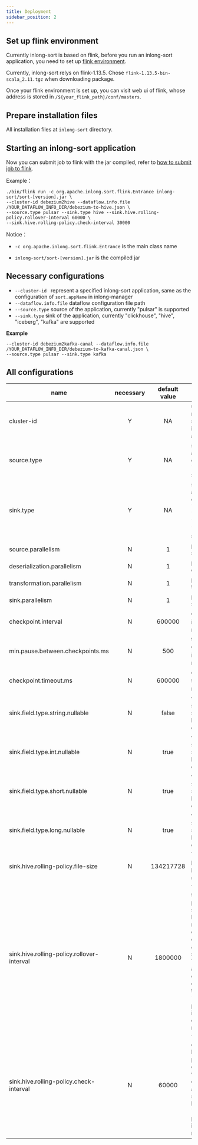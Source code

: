 ```yaml
---
title: Deployment
sidebar_position: 2
---
```


## Set up flink environment
Currently inlong-sort is based on flink, before you run an inlong-sort application,
you need to set up [flink environment](https://nightlies.apache.org/flink/flink-docs-release-1.13/docs/deployment/overview/).

Currently, inlong-sort relys on flink-1.13.5. Chose `flink-1.13.5-bin-scala_2.11.tgz` when downloading package.

Once your flink environment is set up, you can visit web ui of flink, whose address is stored in `/${your_flink_path}/conf/masters`.

## Prepare installation files
All installation files at `inlong-sort` directory.

## Starting an inlong-sort application
Now you can submit job to flink with the jar compiled, refer to [how to submit job to flink](https://nightlies.apache.org/flink/flink-docs-release-1.13/docs/deployment/cli/#submitting-a-job).

Example：
```
./bin/flink run -c org.apache.inlong.sort.flink.Entrance inlong-sort/sort-[version].jar \
--cluster-id debezium2hive --dataflow.info.file /YOUR_DATAFLOW_INFO_DIR/debezium-to-hive.json \
--source.type pulsar --sink.type hive --sink.hive.rolling-policy.rollover-interval 60000 \
--sink.hive.rolling-policy.check-interval 30000
```

Notice：

- `-c org.apache.inlong.sort.flink.Entrance` is the main class name

- `inlong-sort/sort-[version].jar` is the compiled jar

## Necessary configurations
- `--cluster-id ` represent a specified inlong-sort application, same as the configuration of `sort.appName` in inlong-manager
- `--dataflow.info.file` dataflow configuration file path
- `--source.type` source of the application, currently "pulsar" is supported
- `--sink.type` sink of the application, currently "clickhouse", "hive", "iceberg", "kafka" are supported

**Example**
```
--cluster-id debezium2kafka-canal --dataflow.info.file /YOUR_DATAFLOW_INFO_DIR/debezium-to-kafka-canal.json \
--source.type pulsar --sink.type kafka
```

## All configurations
| name                                       | necessary | default value | description                                                                                                                                                                                                                                 |
|--------------------------------------------|:---------:|:-------------:|---------------------------------------------------------------------------------------------------------------------------------------------------------------------------------------------------------------------------------------------|
| cluster-id                                 |     Y     |      NA       | used to represent a specified inlong-sort application                                                                                                                                                                                       |
| source.type                                |     Y     |      NA       | source of the application, currently "pulsar" is supported                                                                                                                                                                                  |
| sink.type                                  |     Y     |      NA       | sink of the application, currently "clickhouse", "hive", "iceberg" and "kafka" are supported                                                                                                                                                |
| source.parallelism                         |     N     |       1       | parallelism of source                                                                                                                                                                                                                       |
| deserialization.parallelism                |     N     |       1       | parallelism of deserialization                                                                                                                                                                                                              |
| transformation.parallelism                 |     N     |       1       | parallelism of transformation                                                                                                                                                                                                               |
| sink.parallelism                           |     N     |       1       | parallelism of sink                                                                                                                                                                                                                         |
| checkpoint.interval                        |     N     |    600000     | checkpoint interval，unit: ms                                                                                                                                                                                                                |
| min.pause.between.checkpoints.ms           |     N     |      500      | the minimal checkpoint interval, unit：ms                                                                                                                                                                                                    |
| checkpoint.timeout.ms                      |     N     |    600000     | checkpoint timeout，unit: ms                                                                                                                                                                                                                 |
| sink.field.type.string.nullable            |     N     |     false     | whether the sink field of string type can be null or empty                                                                                                                                                                                  |
| sink.field.type.int.nullable               |     N     |     true      | whether the sink field of string type can be null or empty                                                                                                                                                                                  |
| sink.field.type.short.nullable             |     N     |     true      | whether the sink field of string type can be null or empty                                                                                                                                                                                  |
| sink.field.type.long.nullable              |     N     |     true      | whether the sink field of string type can be null or empty                                                                                                                                                                                  |
| sink.hive.rolling-policy.file-size         |     N     |   134217728   | The maximum part file size before rolling，unit: byte                                                                                                                                                                                        |
| sink.hive.rolling-policy.rollover-interval |     N     |    1800000    | The maximum time duration a part file can stay open before rolling(by default long enough to avoid too many small files). The frequency at which this is checked is controlled by the 'sink.rolling-policy.check-interval' option. Unit: ms |
| sink.hive.rolling-policy.check-interval    |     N     |     60000     | The interval for checking time based rolling policies. This controls the frequency to check whether a part file should rollover based on 'sink.rolling-policy.rollover-interval'. Unit: ms                                                  |